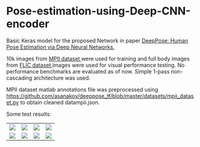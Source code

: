 # Pose-estimation-using-Deep-CNN-encoder

Basic Keras model for the proposed Network in paper <a href=https://arxiv.org/pdf/1312.4659v3.pdf >DeepPose: Human Pose Estimation via Deep Neural Networks. </a>

10k images from <a href=http://human-pose.mpi-inf.mpg.de/ > MPII dataset </a> were used for training and full body images from <a href=https://bensapp.github.io/flic-dataset.html> FLIC dataset </a> images were used for visual performance testing. No performance benchmarks are evaluated as of now. Simple 1-pass non-cascading architecture was used.

MPII dataset matlab annotations file was preprocessed using https://github.com/asanakoy/deeppose_tf/blob/master/datasets/mpii_dataset.py
to obtain cleaned datampii.json.

Some test results:
<table>
 <tr>
  <td> <img src=https://github.com/VL97/Pose-estimation-using-Deep-CNN-encoder/blob/master/testresult/hitch-00163191.jpg > </img> </td>
  <td> <img src=https://github.com/VL97/Pose-estimation-using-Deep-CNN-encoder/blob/master/testresult/giant-side-a-00083861.jpg > </img> </td>
  <td> <img src=https://github.com/VL97/Pose-estimation-using-Deep-CNN-encoder/blob/master/testresult/hitch-00023501.jpg > </img> </td>
  <td> <img src=https://github.com/VL97/Pose-estimation-using-Deep-CNN-encoder/blob/master/testresult/million-dollar-baby-disc-00055321.jpg > </img> </td>
 </tr>
 
  <tr>
  <td> <img src=https://github.com/VL97/Pose-estimation-using-Deep-CNN-encoder/blob/master/testresult/the-departed-00205831.jpg > </img> </td>
  <td> <img src=https://github.com/VL97/Pose-estimation-using-Deep-CNN-encoder/blob/master/testresult/ten-commandments-disc1-00038441.jpg > </img> </td>
  <td> <img src=https://github.com/VL97/Pose-estimation-using-Deep-CNN-encoder/blob/master/testresult/schindlers-list-00128601.jpg > </img> </td>
  <td> <img src=https://github.com/VL97/Pose-estimation-using-Deep-CNN-encoder/blob/master/testresult/monster-in-law-d1-00016011.jpg > </img> </td>
 </tr>
